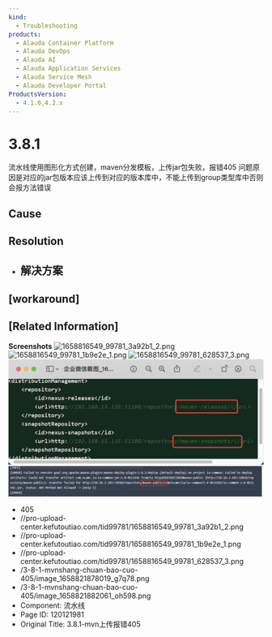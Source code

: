 ```yaml
---
kind:
  - Troubleshooting
products:
  - Alauda Container Platform
  - Alauda DevOps
  - Alauda AI
  - Alauda Application Services
  - Alauda Service Mesh
  - Alauda Developer Portal
ProductsVersion:
  - 4.1.0,4.2.x
---
```

<!-- A type of document that involves encountering a fault, diagnosing it, performing root cause analysis, and providing solutions. -->

# 3.8.1

流水线使用图形化方式创建，maven分发模板，上传jar包失败，报错405 问题原因是对应的jar包版本应该上传到对应的版本库中，不能上传到group类型库中否则会报方法错误

## Cause

## Resolution
- ## 解决方案

## [workaround]

## [Related Information]
**Screenshots**
![1658816549_99781_3a92b1_2.png](https://pro-upload-center.kefutoutiao.com/tid99781/1658816549_99781_3a92b1_2.png?OSSAccessKeyId=bPexlr6MCcadDhfu&Expires=1691475316&Signature=nsoU4b2TF72Or5RHzTJUwRsc1iE%3D)
![1658816549_99781_1b9e2e_1.png](https://pro-upload-center.kefutoutiao.com/tid99781/1658816549_99781_1b9e2e_1.png?OSSAccessKeyId=bPexlr6MCcadDhfu&Expires=1691475316&Signature=ImsNUrImErX1TFFL0qscLvClW4I%3D)
![1658816549_99781_628537_3.png](https://pro-upload-center.kefutoutiao.com/tid99781/1658816549_99781_628537_3.png?OSSAccessKeyId=bPexlr6MCcadDhfu&Expires=1691475316&Signature=BiDqEmRDqC858Rr7BjVt0Bk%2F4bA%3D)
![image_1658821878019_g7q78.png](assets/3-8-1-mvnshang-chuan-bao-cuo-405/image_1658821878019_g7q78.png)
![image_1658821882061_oh598.png](assets/3-8-1-mvnshang-chuan-bao-cuo-405/image_1658821882061_oh598.png)
- 405
- //pro-upload-center.kefutoutiao.com/tid99781/1658816549_99781_3a92b1_2.png
- //pro-upload-center.kefutoutiao.com/tid99781/1658816549_99781_1b9e2e_1.png
- //pro-upload-center.kefutoutiao.com/tid99781/1658816549_99781_628537_3.png
- /3-8-1-mvnshang-chuan-bao-cuo-405/image_1658821878019_g7q78.png
- /3-8-1-mvnshang-chuan-bao-cuo-405/image_1658821882061_oh598.png
- Component: 流水线
- Page ID: 120121981
- Original Title: 3.8.1-mvn上传报错405
